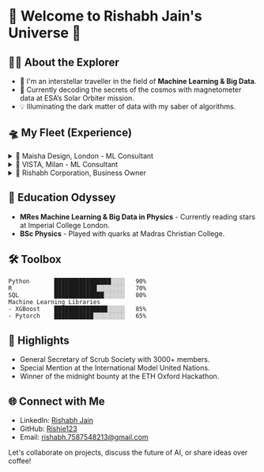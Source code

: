 
# 🌟 Welcome to Rishabh Jain's Universe 🌟


## 👨‍🚀 About the Explorer

- 🚀 I'm an interstellar traveller in the field of **Machine Learning & Big Data**.
- 🔭 Currently decoding the secrets of the cosmos with magnetometer data at ESA’s Solar Orbiter mission.
- 💡 Illuminating the dark matter of data with my saber of algorithms.

## 🛸 My Fleet (Experience)

<details>
<summary>🎨 Maisha Design, London - ML Consultant</summary>
I wave my wand to design intelligent spaces with Machine Learning.
</details>

<details>
<summary>👗 VISTA, Milan - ML Consultant</summary>
Crafting algorithms to cut cloth, not corners in fashion.
</details>

<details>
<summary>🔬 Rishabh Corporation, Business Owner</summary>
Treading through terrains of Digital Elevation Models, just like on Mars.
</details>



## 🌌 Education Odyssey

- **MRes Machine Learning & Big Data in Physics** - Currently reading stars at Imperial College London.
- **BSc Physics** - Played with quarks at Madras Christian College.

## 🛠 Toolbox
```plaintext
Python       ████████████████░░░░   90%
R            ████████████░░░░░░░░   70%
SQL          ██████████████░░░░░░   80%
Machine Learning Libraries
- XGBoost    ███████████████░░░░░   85%
- Pytorch    ███████████░░░░░░░░░   65%
```

## 🌟 Highlights
- General Secretary of Scrub Society with 3000+ members.
- Special Mention at the International Model United Nations.
- Winner of the midnight bounty at the ETH Oxford Hackathon.

## 🌐 Connect with Me
- LinkedIn: [Rishabh Jain](https://www.linkedin.com/in/rishabhjainphysics/)
- GitHub: [Rishie123](https://github.com/Rishie123)
- Email: [rishabh.7587548213@gmail.com](mailto:rishabh.7587548213@gmail.com)

Let's collaborate on projects, discuss the future of AI, or share ideas over coffee!
